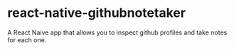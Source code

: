 # react-native-githubnotetaker

A React Naive app that allows you to inspect github profiles and take notes for each one. 
